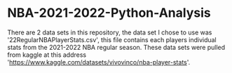 # NBA-2021-2022-Python-Analysis
There are 2 data sets in this repository, the data set I chose to use was
'22RegularNBAPlayerStats.csv', this file contains each players individual stats
from the 2021-2022 NBA regular season. These data sets were pulled from kaggle
at this address 'https://www.kaggle.com/datasets/vivovinco/nba-player-stats'.
